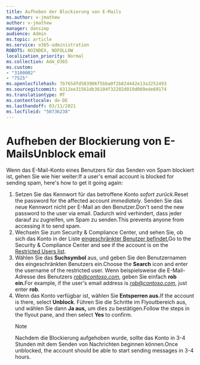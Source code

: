 ```yaml
---
title: Aufheben der Blockierung von E-Mails
ms.author: v-jmathew
author: v-jmathew
manager: dansimp
audience: Admin
ms.topic: article
ms.service: o365-administration
ROBOTS: NOINDEX, NOFOLLOW
localization_priority: Normal
ms.collection: Adm_O365
ms.custom:
- "3100002"
- "7525"
ms.openlocfilehash: 7b765dfd503906f5bba0f2b824442e13a3252493
ms.sourcegitcommit: 6312ee31561db36104f32282d019d069ede69174
ms.translationtype: MT
ms.contentlocale: de-DE
ms.lasthandoff: 03/11/2021
ms.locfileid: "50736238"
---
```

# <a name="unblock-email"></a><span data-ttu-id="5d9ab-102">Aufheben der Blockierung von E-Mails</span><span class="sxs-lookup"><span data-stu-id="5d9ab-102">Unblock email</span></span>

<span data-ttu-id="5d9ab-103">Wenn das E-Mail-Konto eines Benutzers für das Senden von Spam blockiert ist, gehen Sie wie hier weiter:</span><span class="sxs-lookup"><span data-stu-id="5d9ab-103">If a user's email account is blocked for sending spam, here's how to get it going again:</span></span>

1. <span data-ttu-id="5d9ab-104">Setzen Sie das Kennwort für das betroffene Konto *sofort zurück.*</span><span class="sxs-lookup"><span data-stu-id="5d9ab-104">Reset the password for the affected account *immediately*.</span></span> <span data-ttu-id="5d9ab-105">Senden Sie das neue Kennwort nicht per E-Mail an den Benutzer.</span><span class="sxs-lookup"><span data-stu-id="5d9ab-105">Don't send the new password to the user via email.</span></span> <span data-ttu-id="5d9ab-106">Dadurch wird verhindert, dass jeder darauf zu zugreifen, um Spam zu senden.</span><span class="sxs-lookup"><span data-stu-id="5d9ab-106">This prevents anyone from accessing it to send spam.</span></span>
2. <span data-ttu-id="5d9ab-107">Wechseln Sie zum Security & Compliance Center, und sehen Sie, ob sich das Konto in der Liste [eingeschränkter Benutzer befindet.](https://protection.office.com/#/restrictedusers)</span><span class="sxs-lookup"><span data-stu-id="5d9ab-107">Go to the Security & Compliance Center and see if the account is on the [Restricted Users list](https://protection.office.com/#/restrictedusers).</span></span>
3. <span data-ttu-id="5d9ab-108">Wählen Sie das **Suchsymbol** aus, und geben Sie den Benutzernamen des eingeschränkten Benutzers ein.</span><span class="sxs-lookup"><span data-stu-id="5d9ab-108">Choose the **Search** icon and enter the username of the restricted user.</span></span> <span data-ttu-id="5d9ab-109">Wenn beispielsweise die E-Mail-Adresse des Benutzers *rob@contoso.com*, geben Sie einfach **rob ein.**</span><span class="sxs-lookup"><span data-stu-id="5d9ab-109">For example, if the user's email address is *rob@contoso.com*, just enter **rob**.</span></span>
4. <span data-ttu-id="5d9ab-110">Wenn das Konto verfügbar ist, wählen Sie **Entsperren aus.**</span><span class="sxs-lookup"><span data-stu-id="5d9ab-110">If the account is there, select **Unblock**.</span></span> <span data-ttu-id="5d9ab-111">Führen Sie die Schritte im Flyoutbereich aus, und wählen Sie dann **Ja aus,** um dies zu bestätigen.</span><span class="sxs-lookup"><span data-stu-id="5d9ab-111">Follow the steps in the flyout pane, and then select **Yes** to confirm.</span></span>  
    > [!NOTE]
    > <span data-ttu-id="5d9ab-112">Nachdem die Blockierung aufgehoben wurde, sollte das Konto in 3-4 Stunden mit dem Senden von Nachrichten beginnen können.</span><span class="sxs-lookup"><span data-stu-id="5d9ab-112">Once unblocked, the account should be able to start sending messages in 3-4 hours.</span></span>
